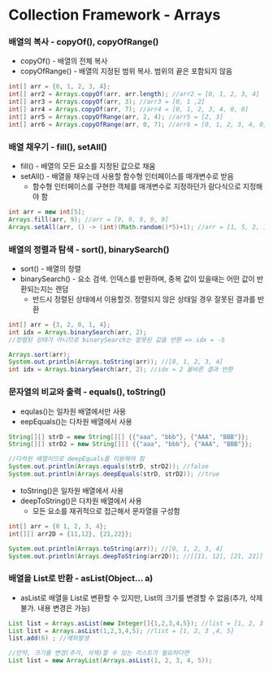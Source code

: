 # Collection Framework - Arrays

### 배열의 복사 - copyOf(), copyOfRange()

- copyOf() - 배열의 전체 복사
- copyOfRange() - 배열의 지정된 범위 복사. 범위의 끝은 포함되지 않음

```java
int[] arr = {0, 1, 2, 3, 4};
int[] arr2 = Arrays.copyOf(arr, arr.length); //arr2 = [0, 1, 2, 3, 4]
int[] arr3 = Arrays.copyOf(arr, 3); //arr3 = [0, 1 ,2]
int[] arr4 = Arrays.copyOf(arr, 7); //arr4 = [0, 1, 2, 3, 4, 0, 0]
int[] arr5 = Arrays.copyOfRange(arr, 2, 4); //arr5 = [2, 3]
int[] arr6 = Arrays.copyOfRange(arr, 0, 7); //arr6 = [0, 1, 2, 3, 4, 0, 0]
```

### 배열 채우기 - fill(), setAll()

- fill() - 배열의 모든 요소를 지정된 값으로 채움
- setAll() - 배열을 채우는데 사용할 함수형 인터페이스를 매개변수로 받음
  - 함수형 인터페이스를 구현한 객체를 매개변수로 지정하던가 람다식으로 지정해야 함

```java
int arr = new int[5];
Arrays.fill(arr, 9); //arr = [9, 9, 9, 9, 9]
Arrays.setAll(arr, () -> (int)(Math.random()*5)+1); //arr = [1, 5, 2, 1, 1]
```

### 배열의 정렬과 탐색  - sort(), binarySearch()

- sort() - 배열의 정렬
- binarySearch() - 요소 검색. 인덱스를 반환하며, 중복 값이 있을때는 어떤 값이 반환되는지는 랜덤
  - 반드시 정렬된 상태에서 이용할것. 정렬되지 않은 상태일 경우 잘못된 결과를 반환

```java
int[] arr = {3, 2, 0, 1, 4};
int idx = Arrays.binarySearch(arr, 2); 
//정렬된 상태가 아니므로 binarySearch는 잘못된 값을 반환 => idx = -5

Arrays.sort(arr);
System.out.println(Arrays.toString(arr)); //[0, 1, 2, 3, 4]
int idx = Arrays.binarySearch(arr, 2); //idx = 2 올바른 결과 반환
```

### 문자열의 비교와 출력 - equals(), toString()

- equlas()는 일차원 배열에서만 사용
- eepEquals()는 다차원 배열에서 사용

```java
String[][] strD = new String[][] {{"aaa", "bbb"}, {"AAA", "BBB"}};
String[][] strD2 = new String[][] {{"aaa", "bbb"}, {"AAA", "BBB"}};

//다차원 배열이므로 deepEquals를 이용해야 함
System.out.println(Arrays.equals(strD, strD2)); //false
System.out.println(Arrays.deepEquals(strD, strD2)); //true
```

- toString()은 일차원 배열에서 사용
- deepToString()은 다차원 배열에서 사용
  - 모든 요소를 재귀적으로 접근해서 문자열을 구성함

```java
int[] arr = {0 1, 2, 3, 4};
int[][] arr2D = {11,12}, {21,22}};

System.out.println(Arrays.toString(arr)); //[0, 1, 2, 3, 4]
System.out.println(Arrays.deepToString(arr2D)); //[[11, 12], [21, 22]]
```

### 배열을 List로 반환 - asList(Object… a)

- asList로 배열을 List로 변환할 수 있지만, List의 크기를 변경할 수 없음(추가, 삭제 불가. 내용 변경은 가능)

```java
List list = Arrays.asList(new Integer[]{1,2,3,4,5}); //list = [1, 2, 3 ,4, 5]
List list = Arrays.asList(1,2,3,4,5); //list = [1, 2, 3 ,4, 5]
list.add(6) ; //예외발생  

//만약, 크기를 변경(추가, 삭제)할 수 있는 리스트가 필요하다면
List list = new ArrayList(Arrays.asList(1, 2, 3, 4, 5)); 
```

